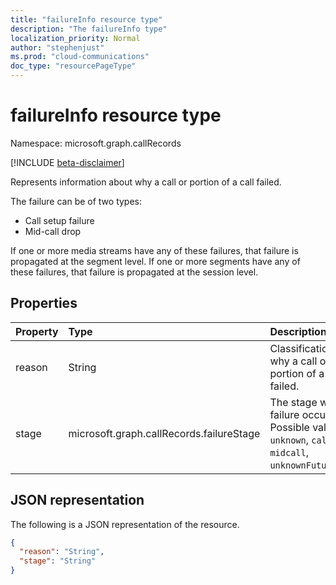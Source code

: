 ```yaml
---
title: "failureInfo resource type"
description: "The failureInfo type"
localization_priority: Normal
author: "stephenjust"
ms.prod: "cloud-communications"
doc_type: "resourcePageType"
---
```


# failureInfo resource type

Namespace: microsoft.graph.callRecords

[!INCLUDE [beta-disclaimer](../../includes/beta-disclaimer.md)]

Represents information about why a call or portion of a call failed.

The failure can be of two types: 

- Call setup failure
- Mid-call drop

If one or more media streams have any of these failures, that failure is propagated at the segment level. If one or more segments have any of these failures, that failure is propagated at the session level.

## Properties

| Property     | Type        | Description |
|:-------------|:------------|:------------|
|reason|String|Classification of why a call or portion of a call failed.|
|stage|microsoft.graph.callRecords.failureStage|The stage when the failure occurred. Possible values are: `unknown`, `callSetup`, `midcall`, `unknownFutureValue`.|

## JSON representation

The following is a JSON representation of the resource.

<!-- {
  "blockType": "resource",
  "optionalProperties": [

  ],
  "@odata.type": "microsoft.graph.callRecords.failureInfo",
  "baseType": null
}-->

```json
{
  "reason": "String",
  "stage": "String"
}
```

<!-- uuid: 16cd6b66-4b1a-43a1-adaf-3a886856ed98
2019-02-04 14:57:30 UTC -->
<!-- {
  "type": "#page.annotation",
  "description": "failureInfo resource",
  "keywords": "",
  "section": "documentation",
  "tocPath": ""
}-->

